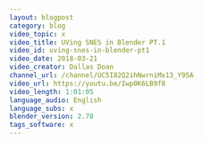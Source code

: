```yaml
---
layout: blogpost
category: blog
video_topic: x
video_title: UVing SNES in Blender PT.1
video_id: uving-snes-in-blender-pt1
video_date: 2018-03-21
video_creator: Dallas Doan
channel_url: /channel/UC5I82Q2ihNwrniMx13_Y95A
video_url: https://youtu.be/Iwp0K6LB9f8
video_length: 1:01:05
language_audio: English
language_subs: x
blender_version: 2.78
tags_software: x
---
```

